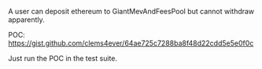 A user can deposit ethereum to GiantMevAndFeesPool but cannot withdraw apparently.

POC: https://gist.github.com/clems4ever/64ae725c7288ba8f48d22cdd5e5e0f0c

Just run the POC in the test suite.